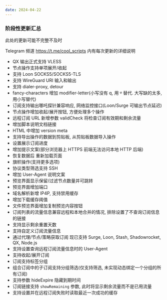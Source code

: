 ```yaml
---
date: 2024-04-22
---
```


### 阶段性更新汇总

此处的更新可能不完整不及时

Telegram 频道 https://t.me/cool_scripts 内有每次更新的详细说明

- QX 输出正式支持 VLESS
- 节点操作支持单项展开/收起
- 支持 Loon SOCKS5/SOCKS5-TLS
- 支持 WireGuard URI 输入和输出
- 支持 dialer-proxy, detour
- fancy-characters 增加 modifier-letter(小写没有 q, 用 ᵠ 替代. 大写缺的太多, 用小写替代)
- 订阅支持输出哪吒探针兼容响应, 网络监控接口(Loon/Surge 可输出节点延迟)
- 节点操作增加收起/展开按钮, 方便处理多个操作
- 远程订阅 URL 新增参数 validCheck 将检查订阅有效期和剩余流量
- 增加脚本说明文档链接
- HTML 中增加 version meta
- 支持导出操作的数据到剪贴板, 从剪贴板数据导入操作
- 设置展示订阅进度
- 增加提示文案(部分浏览器上 HTTPS 前端无法访问本地 HTTP 后端)
- 恢复数据后 重新加载页面
- 旗帜操作(支持更多选项)
- 协议类型筛选支持 SSH
- 增加 User-Agent 说明文案
- 预览界面显示保留/过滤节点数量并可跳转
- 预览界面增加端口
- 域名解析新增 IP4P, 支持禁用缓存
- 增加下载缓存阈值
- 文件预览界面增加复制预览内容按钮
- 订阅列表的流量信息兼容远程和本地合并的情况, 排除设置了不查询订阅信息的链接
- 支持显示剩余重置天数
- 支持自定义订阅流量信息
- 通过代理/节点/策略获取订阅 现已支持 Surge, Loon, Stash, Shadowrocket, QX, Node.js
- 支持设置查询远程订阅流量信息时的 User-Agent
- 支持收起/展开订阅
- 订阅支持标签分组
- 组合订阅中的子订阅支持分组筛选(仅支持筛选, 未实现动态绑定一个分组的所有订阅)
- 支持参数 hideExpire 隐藏到期时间
- 订阅链接支持 `showRemaining` 参数, 此时将显示剩余流量而不是已用流量
- 支持设置并在远程订阅失败时读取最近一次成功的缓存
